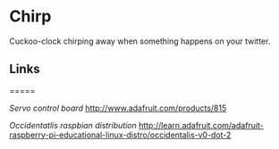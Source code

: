 Chirp
=====

Cuckoo-clock chirping away when something happens on your twitter.

## Links
=====

*Servo control board*
http://www.adafruit.com/products/815

*Occidentatlis raspbian distribution*
http://learn.adafruit.com/adafruit-raspberry-pi-educational-linux-distro/occidentalis-v0-dot-2
